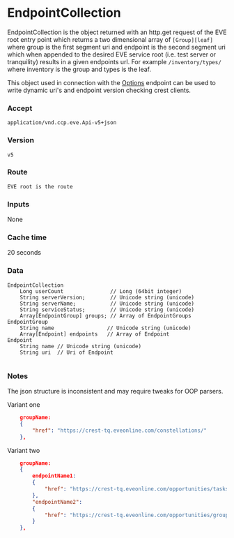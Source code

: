 # EndpointCollection 
EndpointCollection is the object returned with an http.get request of the EVE root entry point which returns a two dimensional array of `[Group][leaf]` where group is the first segment uri and endpoint is the second segment uri which when appended to the desired EVE service root (i.e. test server or tranquility) results in a given endpoints url.  For example `/inventory/types/` where inventory is the group and types is the leaf. 

This object used in connection with the [Options](options.md) endpoint can be used to write dynamic uri's and endpoint version checking crest clients.  

### Accept
`application/vnd.ccp.eve.Api-v5+json`

### Version
`v5`

### Route
`EVE root is the route`

### Inputs
None

### Cache time
20 seconds

### Data

```
EndpointCollection
    Long userCount               // Long (64bit integer)
    String serverVersion;        // Unicode string (unicode)
    String serverName;           // Unicode string (unicode)
    String serviceStatus;        // Unicode string (unicode)
    Array[EndpointGroup] groups; // Array of EndpointGroups
EndpointGroup
	String name                 // Unicode string (unicode)
	Array[Endpoint] endpoints	// Array of Endpoint  
Endpoint
	String name // Unicode string (unicode)
	String uri  // Uri of Endpoint  
  
```

### Notes
The json structure is inconsistent and may require tweaks for OOP parsers.

Variant one

```json
	groupName: 
	{
		"href": "https://crest-tq.eveonline.com/constellations/"
	},

```

Variant two

```json
 	groupName: 
	{
		endpointName1: 
		{
			"href": "https://crest-tq.eveonline.com/opportunities/tasks/"
		}, 
		"endpointName2": 
		{
			"href": "https://crest-tq.eveonline.com/opportunities/groups/"
		}
	}, 

``` 